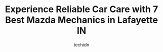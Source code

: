 ---
layout: ampstory
image: https://images.unsplash.com/photo-1627404958332-cd698bcce36c?ixlib=rb-4.0.3&ixid=MnwxMjA3fDB8MHxwaG90by1wYWdlfHx8fGVufDB8fHx8&auto=format&fit=crop&w=640&h=853&q=80
author: techidn
featured: false
description: When it comes to maintaining and repairing your vehicle in Lafayette IN, USA, you deserve nothing but the best. Thats why the 7 best Mazda Mechanic in the area are here to offer their exper
title: Experience Reliable Car Care with 7 Best Mazda Mechanics in Lafayette IN
cover:
   title: Experience Reliable Car Care with 7 Best Mazda Mechanics in Lafayette IN
   subtitle: Rickpate
   background: https://images.unsplash.com/photo-1627404958332-cd698bcce36c?ixlib=rb-4.0.3&ixid=MnwxMjA3fDB8MHxwaG90by1wYWdlfHx8fGVufDB8fHx8&auto=format&fit=crop&w=640&h=853&q=80

pages: 
 - layout: thirds
   top: <h1>#1 Five Star Automotive Group</h1>
   bottom: "<p>We traded in our gas guzzling Ford Edge for a much more fuel efficient Used VW Golf to get back to see family without spending a fortune. Our little Golf has proved to be</p>"
   background: https://www.knot35.com/toplist/wp-content/uploads/2023/06/best-mazda-mechanic-1-in-lafayette-in-1685841127.jpeg
   backgroundblur: true
 - layout: thirds
   top: <h1>#2 Guaranteed Automotive & Transmission Service</h1>
   bottom: "<p>3742 State Rte 38, Lafayette, IN 47905, United States</p>"
   background: https://www.knot35.com/toplist/wp-content/uploads/2023/06/best-mazda-mechanic-2-in-lafayette-in-1685841127.jpeg
   cta:
      link: https://www.knot35.com/toplist/experience-reliable-car-care-with-7-best-mazda-mechanics-in-lafayette-in/
      text: Experience Reliable Car Care with 7 Best Mazda Mechanics in Lafayette IN
 - layout: thirds
   top: <h1>#3 Car-X Tire & Auto</h1>
   bottom: "<p>1223 Sagamore Pkwy W, West Lafayette, IN 47906, United States</p>"
   background: https://www.knot35.com/toplist/wp-content/uploads/2023/06/best-mazda-mechanic-3-in-lafayette-in-1685841128.jpeg
   cta:
      link: https://www.knot35.com/toplist/experience-reliable-car-care-with-7-best-mazda-mechanics-in-lafayette-in/
      text: Experience Reliable Car Care with 7 Best Mazda Mechanics in Lafayette IN
 - layout: thirds
   top: <h1>#4 Ford of Lafayette Service Department</h1>
   bottom: "<p>2051 Sagamore Pkwy S, Lafayette, IN 47905, United States</p>"
   background: https://images.unsplash.com/photo-1580610447943-1bfbef5efe07?ixlib=rb-4.0.3&ixid=MnwxMjA3fDB8MHxwaG90by1wYWdlfHx8fGVufDB8fHx8&auto=format&fit=crop&w=640&h=853&q=80
   cta:
      link: https://www.knot35.com/toplist/experience-reliable-car-care-with-7-best-mazda-mechanics-in-lafayette-in/
      text: Experience Reliable Car Care with 7 Best Mazda Mechanics in Lafayette IN
 - layout: thirds
   top: <h1>#5 Ernies B.W.C Auto Care Center</h1>
   bottom: "<p>2336 US-52, West Lafayette, IN 47906, United States</p>"
   background: https://images.unsplash.com/photo-1540457036297-448b6b99e91c?ixlib=rb-4.0.3&ixid=MnwxMjA3fDB8MHxwaG90by1wYWdlfHx8fGVufDB8fHx8&auto=format&fit=crop&w=640&h=853&q=80
   cta:
      link: https://www.knot35.com/toplist/experience-reliable-car-care-with-7-best-mazda-mechanics-in-lafayette-in/
      text: Experience Reliable Car Care with 7 Best Mazda Mechanics in Lafayette IN
 - layout: thirds
   top: <h1>#6 Car-X Tire & Auto</h1>
   bottom: "<p>2320 Sagamore Pkwy S, Lafayette, IN 47905, United States</p>"
   background: https://images.unsplash.com/photo-1522441815192-d9f04eb0615c?ixlib=rb-4.0.3&ixid=MnwxMjA3fDB8MHxwaG90by1wYWdlfHx8fGVufDB8fHx8&auto=format&fit=crop&w=640&h=853&q=80
   cta:
      link: https://www.knot35.com/toplist/experience-reliable-car-care-with-7-best-mazda-mechanics-in-lafayette-in/
      text: Experience Reliable Car Care with 7 Best Mazda Mechanics in Lafayette IN
 - layout: thirds
   top: <h1>#7 American Automotive Services, Inc.</h1>
   bottom: "<p>100 N 36th St, Lafayette, IN 47905, United States</p>"
   background: https://images.unsplash.com/photo-1574169208507-84376144848b?ixlib=rb-4.0.3&ixid=MnwxMjA3fDB8MHxwaG90by1wYWdlfHx8fGVufDB8fHx8&auto=format&fit=crop&w=640&h=853&q=80
   cta:
      link: https://www.knot35.com/toplist/experience-reliable-car-care-with-7-best-mazda-mechanics-in-lafayette-in/
      text: Experience Reliable Car Care with 7 Best Mazda Mechanics in Lafayette IN
 - layout: thirds
   middle: Continue reading...
   background: https://images.unsplash.com/photo-1462556791646-c201b8241a94?ixlib=rb-4.0.3&ixid=MnwxMjA3fDB8MHxwaG90by1wYWdlfHx8fGVufDB8fHx8&auto=format&fit=crop&w=640&h=853&q=80
   cta:
      link: https://www.knot35.com/toplist/experience-reliable-car-care-with-7-best-mazda-mechanics-in-lafayette-in/
      text: Experience Reliable Car Care with 7 Best Mazda Mechanics in Lafayette IN
      
---
